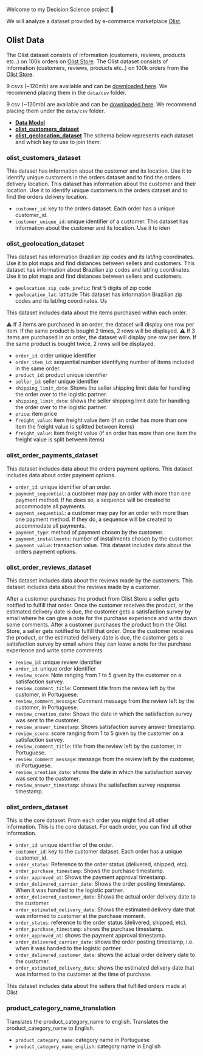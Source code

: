 Welcome to my Decision Science project 🎉

We will analyze a dataset provided by e-commerce marketplace [Olist](https://www.olist.com).

## Olist Data

The Olist dataset consists of information (customers, reviews, products etc..) on 100k orders on [Olist Store](http://www.olist.com/).
The Olist dataset consists of information (customers, reviews, products etc..) on 100k orders from the [Olist Store](http://www.olist.com/).

9 csvs (~120mb) are available and can be [downloaded here](https://www.kaggle.com/olistbr/brazilian-ecommerce). We recommend placing them in the `data/csv` folder.

9 csv (~120mb) are available and can be [downloaded here](https://www.kaggle.com/olistbr/brazilian-ecommerce). We recommend placing them under the `data/csv` folder.
- <a href="#data_model">**Data Model**</a>
- <a href="#olist_customers_dataset">**olist_customers_dataset**</a>
- <a href="#olist_geolocation_dataset">**olist_geolocation_dataset**</a>
The schema below represents each dataset and which key to use to join them:

### olist_customers_dataset

This dataset has information about the customer and its location. Use it to identify unique customers in the orders dataset and to find the orders delivery location.
This dataset has information about the customer and their location. Use it to identify unique customers in the orders dataset and to find the orders delivery location.

- `customer_id`: key to the orders dataset. Each order has a unique customer_id.
- `customer_unique_id`: unique identifier of a customer.
This dataset has information about the customer and its location. Use it to iden

### olist_geolocation_dataset

This dataset has information Brazilian zip codes and its lat/lng coordinates. Use it to plot maps and find distances between sellers and customers.
This dataset has information about Brazilian zip codes and lat/lng coordinates. Use it to plot maps and find distances between sellers and customers.

- `geolocation_zip_code_prefix`: first 5 digits of zip code
- `geolocation_lat`: latitude
This dataset has information Brazilian zip codes and its lat/lng coordinates. Us

This dataset includes data about the items purchased within each order.

⚠️ If 3 items are purchased in an order, the dataset will display one row per item. If the same product is bought 2 times, 2 rows will be displayed.
⚠️ If 3 items are purchased in an order, the dataset will display one row per item. If the same product is bought twice, 2 rows will be displayed.

- `order_id`: order unique identifier
- `order_item_id`: sequential number identifying number of items included in the same order.
- `product_id`: product unique identifier
- `seller_id`: seller unique identifier
- `shipping_limit_date`: Shows the seller shipping limit date for handling the order over to the logistic partner.
- `shipping_limit_date`: shows the seller shipping limit date for handling the order over to the logistic partner.
- `price`: item price
- `freight_value`: item freight value item (if an order has more than one item the freight value is splitted between items)
- `freight_value`: item freight value (if an order has more than one item the freight value is split between items)

<div id="olist_order_payments_dataset">

### olist_order_payments_dataset

This dataset includes data about the orders payment options.
This dataset includes data about order payment options.

- `order_id`: unique identifier of an order.
- `payment_sequential`: a customer may pay an order with more than one payment method. If he does so, a sequence will be created to accommodate all payments.
- `payment_sequential`: a customer may pay for an order with more than one payment method. If they do, a sequence will be created to accommodate all payments.
- `payment_type`: method of payment chosen by the customer.
- `payment_installments`: number of installments chosen by the customer.
- `payment_value`: transaction value.
This dataset includes data about the orders payment options.

### olist_order_reviews_dataset

This dataset includes data about the reviews made by the customers.
This dataset includes data about the reviews made by a customer.

After a customer purchases the product from Olist Store a seller gets notified to fulfill that order. Once the customer receives the product, or the estimated delivery date is due, the customer gets a satisfaction survey by email where he can give a note for the purchase experience and write down some comments.
After a customer purchases the product from the Olist Store, a seller gets notified to fulfill that order. Once the customer receives the product, or the estimated delivery date is due, the customer gets a satisfaction survey by email where they can leave a note for the purchase experience and write some comments.

- `review_id`: unique review identifier
- `order_id`: unique order identifier
- `review_score`: Note ranging from 1 to 5 given by the customer on a satisfaction survey.
- `review_comment_title`: Comment title from the review left by the customer, in Portuguese.
- `review_comment_message`: Comment message from the review left by the customer, in Portuguese.
- `review_creation_date`: Shows the date in which the satisfaction survey was sent to the customer.
- `review_answer_timestamp`: Shows satisfaction survey answer timestamp.
- `review_score`: score ranging from 1 to 5 given by the customer on a satisfaction survey.
- `review_comment_title`: title from the review left by the customer, in Portuguese.
- `review_comment_message`: message from the review left by the customer, in Portuguese.
- `review_creation_date`: shows the date in which the satisfaction survey was sent to the customer.
- `review_answer_timestamp`: shows the satisfaction survey response timestamp.

<div id="olist_orders_dataset">

### olist_orders_dataset

This is the core dataset. From each order you might find all other information.
This is the core dataset. For each order, you can find all other information.

- `order_id`: unique identifier of the order.
- `customer_id`: key to the customer dataset. Each order has a unique customer_id.
- `order_status`: Reference to the order status (delivered, shipped, etc).
- `order_purchase_timestamp`: Shows the purchase timestamp.
- `order_approved_at`: Shows the payment approval timestamp.
- `order_delivered_carrier_date`: Shows the order posting timestamp. When it was handled to the logistic partner.
- `order_delivered_customer_date`: Shows the actual order delivery date to the customer.
- `order_estimated_delivery_date`: Shows the estimated delivery date that was informed to customer at the purchase moment.
- `order_status`: reference to the order status (delivered, shipped, etc).
- `order_purchase_timestamp`: shows the purchase timestamp.
- `order_approved_at`: shows the payment approval timestamp.
- `order_delivered_carrier_date`: shows the order posting timestamp, i.e. when it was handed to the logistic partner.
- `order_delivered_customer_date`: shows the actual order delivery date to the customer.
- `order_estimated_delivery_date`: shows the estimated delivery date that was informed to the customer at the time of purchase.

<div id="olist_products_dataset">

This dataset includes data about the sellers that fulfilled orders made at Olist

### product_category_name_translation

Translates the product_category_name to english.
Translates the product_category_name to English.

- `product_category_name`: category name in Portuguese
- `product_category_name_english`: category name in English
